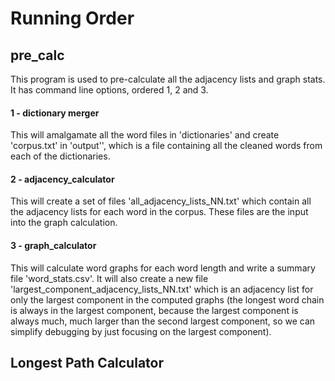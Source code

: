 # Running Order

## pre_calc

This program is used to pre-calculate all the adjacency lists
and graph stats. It has command line options, ordered
1, 2 and 3.

#### 1 - dictionary merger
This will amalgamate all the word files in 'dictionaries' and create 'corpus.txt' in 'output'', which is a file containing all the cleaned words from each of the dictionaries. 

#### 2 - adjacency_calculator
This will create a set of files 'all_adjacency_lists_NN.txt' which contain all the adjacency lists for each word in the corpus. These files are the input into the graph calculation.

#### 3 - graph_calculator
This will calculate word graphs for each word length and
write a summary file 'word_stats.csv'. It will also create
a new file 'largest_component_adjacency_lists_NN.txt' which is
an adjacency list for only the largest component in the computed
graphs (the longest word chain is always in the largest component,
because the largest component is always much, much larger than the
second largest component, so we can simplify debugging by just
focusing on the largest component).

## Longest Path Calculator

